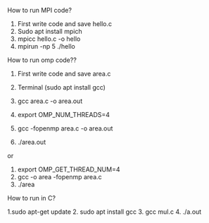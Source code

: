 How to run MPI code?

1. First write code and save hello.c
2. Sudo apt install mpich
3. mpicc hello.c -o hello
4. mpirun -np 5 ./hello

How to run omp code??

1. First write code and save area.c
2. Terminal (sudo apt install gcc)

3. gcc area.c -o area.out
4. export OMP_NUM_THREADS=4
5. gcc -fopenmp area.c -o area.out
6. ./area.out

or

1. export OMP_GET_THREAD_NUM=4
2. gcc -o area -fopenmp area.c
3. ./area

How to run in C?

1.sudo apt-get update
2. sudo apt install gcc
3. gcc mul.c
4. ./a.out
